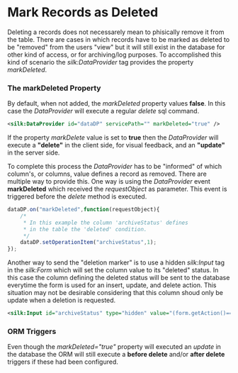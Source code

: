 # Mark Records as Deleted

Deleting a records does not necessarely mean to phisically remove it from the table. There are cases in which records have to be marked as deleted to be "removed" from the users "view" but it will still exist in the database for other kind of access, or for archiving/log purposes. To accomplished this kind of scenario the *silk:DataProvider* tag provides the property *markDeleted*.

### The markDeleted Property

By default, when not added, the *markDeleted* property values **false**. In this case the *DataProvider* will execute a regular *delete* sql command.

```xml
<silk:DataProvider id="dataDP" servicePath="" markDeleted="true" />
```

If the property *markDelete* value is set to **true** then the  *DataProvider* will execute a **"delete"** in the client side, for visual feedback, and an **"update"** in the server side.

To complete this process the *DataProvider* has to be "informed" of which column's, or columns, value defines a record as removed. There are multiple way to provide this. One way is using the *DataProvider* event **markDeleted** which received the *requestObject* as parameter. This event is triggered before the *delete* method is executed.

```javascript
dataDP.on("markDeleted",function(requestObject){
	/*
	 * In this example the column 'archiveStatus' defines
	 * in the table the 'deleted' condition.
	 */
	dataDP.setOperationItem("archiveStatus",1);
});
```

Another way to send the "deletion marker" is to use a hidden *silk:Input* tag in the *silk:Form* which will set the column value to its "deleted" status. In this case the column defining the deleted status will be sent to the database everytime the form is used for an insert, update, and delete action. This situation may not be desirable considering that this column shoud only be update when a deletion is requested.

```xml
<silk:Input id="archiveStatus" type="hidden" value="(form.getAction()=='delete') ? 1 : 0" />
```

### ORM Triggers

Even though the *markDeleted="true"* property will executed an *update* in the database the ORM will still execute a **before delete** and/or **after delete** triggers if these had been configured.

